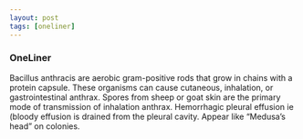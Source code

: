 ```yaml
---
layout: post
tags: [oneliner]
---
```



### OneLiner

Bacillus anthracis are aerobic gram-positive rods that grow in chains with a protein capsule. These organisms can cause cutaneous, inhalation, or gastrointestinal anthrax. Spores from sheep or goat skin are the primary mode of transmission of inhalation anthrax. Hemorrhagic pleural effusion ie (bloody effusion is drained from the pleural cavity. Appear like “Medusa’s head” on colonies.

